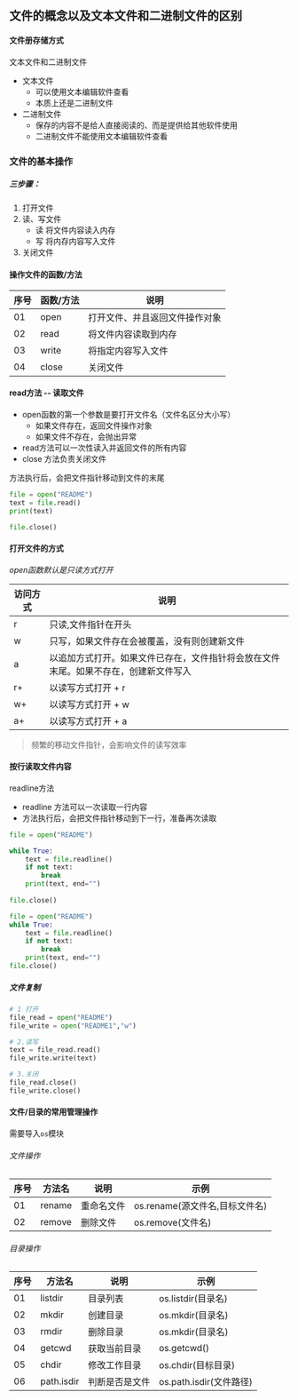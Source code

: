 
## 文件的概念以及文本文件和二进制文件的区别

#### 文件册存储方式
文本文件和二进制文件
* 文本文件
    * 可以使用文本编辑软件查看
    * 本质上还是二进制文件
* 二进制文件
    * 保存的内容不是给人直接阅读的、而是提供给其他软件使用
    * 二进制文件不能使用文本编辑软件查看

### 文件的基本操作

##### 三步骤：
1. 打开文件
2. 读、写文件
    * 读 将文件内容读入内存
    * 写 将内存内容写入文件
3. 关闭文件

#### 操作文件的函数/方法

|序号|函数/方法|说明|
|---|---|---|
|01|open|打开文件、并且返回文件操作对象
|02|read|将文件内容读取到内存|
|03|write|将指定内容写入文件|
|04|close|关闭文件|

#### read方法 -- 读取文件
* open函数的第一个参数是要打开文件名（文件名区分大小写）
    * 如果文件存在，返回文件操作对象
    * 如果文件不存在，会抛出异常
* read方法可以一次性读入并返回文件的所有内容
* close 方法负责关闭文件

方法执行后，会把文件指针移动到文件的末尾

```python
file = open("README")
text = file.read()
print(text)

file.close()
```

#### 打开文件的方式
*open函数默认是只读方式打开*

|访问方式|说明|
|---|---|
|r|只读,文件指针在开头|
|w|只写，如果文件存在会被覆盖，没有则创建新文件|
|a|以追加方式打开。如果文件已存在，文件指针将会放在文件末尾。如果不存在，创建新文件写入|
|r+|以读写方式打开 + r|
|w+|以读写方式打开 + w|
|a+|以读写方式打开 + a|

> 频繁的移动文件指针，会影响文件的读写效率

#### 按行读取文件内容

readline方法
* readline 方法可以一次读取一行内容
* 方法执行后，会把文件指针移动到下一行，准备再次读取

```python
file = open("README")

while True:
    text = file.readline()
    if not text:
        break
    print(text, end="")
    
file.close()
```



```python
file = open("README")
while True:
    text = file.readline()
    if not text:
        break
    print(text, end="")
file.close()
```

##### 文件复制


```python
# 1 打开
file_read = open("README")
file_write = open("README1","w")

# 2.读写
text = file_read.read()
file_write.write(text)

# 3.关闭
file_read.close()
file_write.close()
```

#### 文件/目录的常用管理操作

需要导入`os`模块

###### 文件操作

|序号|方法名|说明|示例|
|---|---|---|---|
|01|rename|重命名文件|os.rename(源文件名,目标文件名)|
|02|remove|删除文件|os.remove(文件名)|

###### 目录操作

|序号|方法名|说明|示例|
|---|---|---|---|
|01|listdir|目录列表|os.listdir(目录名)|
|02|mkdir|创建目录|os.mkdir(目录名)|
|03|rmdir|删除目录|os.mkdir(目录名)|
|04|getcwd|获取当前目录|os.getcwd()|
|05|chdir|修改工作目录|os.chdir(目标目录)|
|06|path.isdir|判断是否是文件|os.path.isdir(文件路径)|

